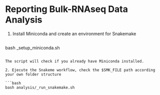 # Reporting Bulk-RNAseq Data Analysis

1. Install Miniconda and create an environment for Snakemake

   ```bash
  bash _setup_miniconda.sh
  ```

  The script will check if you already have Miniconda installed.

2. Ejecute the Snakeme workflow, check the $SMK_FILE path according your own folder structure

  ```bash
  bash analysis/_run_snakemake.sh
  ```
